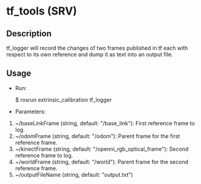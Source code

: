 tf_tools (SRV)
========

 Description
------------

tf_logger will record the changes of two frames published in tf each with respect to its own reference and dump it as text into an output file.

Usage
-----

* Run:

    $ rosrun extrinsic_calibration tf_logger

* Parameters:

1. ~/baseLinkFrame (string, default: "/base_link"): First reference frame to log.
2. ~/odomFrame (string, default: "/odom"): Parent frame for the first reference frame.
3. ~/kinectFrame (string, default: "/openni_rgb_optical_frame"): Second reference frame to log.
4. ~/worldFrame (string, default: "/world"): Parent frame for the second reference frame.
5. ~/outputFileName (string, default: "output.txt")
